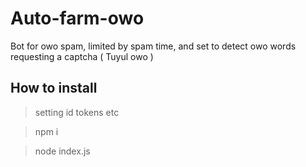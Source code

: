 # Auto-farm-owo
Bot for owo spam, limited by spam time, and set to detect owo words requesting a captcha ( Tuyul owo )

## How to install

> setting id tokens etc

> npm i

> node index.js
